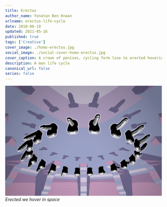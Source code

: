 ```yaml
---
title: Erectus
author_name: Yonatan Ben Knaan
urlname: erectus-life-cycle
date: 2010-06-10
updated: 2021-05-16
published: true
tags: ['Creative']
cover_image: ./homo-erectus.jpg
social_image: ./social-cover-homo-erectus.jpg
cover_caption: A crown of penises, cycling form lose to erected hovering in a space 
description: A man life cycle
canonical_url: false
series: false
---
```


![A crown of penises, cycling form lose to erected hovering in a space](./homo-erectus.jpg)
*Erected we hover in space*